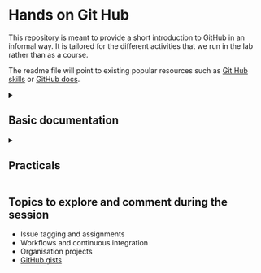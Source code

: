 # Hands on Git Hub

This repository is meant to provide a short introduction to GitHub in an informal way. It is tailored for the different activities that we run in the lab rather than as a course. 

The readme file will point to existing popular resources such as [Git Hub skills](https://github.com/skills) or [GitHub docs](https://docs.github.com/en).

<details id=0>
<summary><h2>Basic documentation</h1></summary>

<details id=1>
<summary><h2>Description</h2></summary>

(Extracted from [Simplilearn platform](https://www.simplilearn.com/tutorials/git-tutorial))

![What is Git](https://github.com/esgomezm/hands_on_github/raw/main/images/whats_git.png)
![What is GitHub](https://github.com/esgomezm/hands_on_github/raw/main/images/whats_github.png)
   
</details>

<details id=1.1>
<summary><h2>How are GitHub accounts organized</h2></summary>

  - **Personal GitHub account**: is unique and the owner of the account is the only one who can manage it. A personal account can have both private and public repositories. In the free version, each personal account can have a personal webpage built on top of GitHub pages. 
   
    A GitHub profile is many times the portfolio of a software developer or a researcher. GitHub can keep track or your coding activity, interaction and contributions to others (issues, discussions, commits, pull request), so you may consider take some care of it. To enrich the information given in your profile, you can always [add a README to the main page](https://docs.github.com/es/account-and-profile/setting-up-and-managing-your-github-profile/customizing-your-profile/managing-your-profile-readme).

  - **GitHub organizations**: Shared accounts where the lab (Henriques' lab) and open-source projects (BioImage.IO, Fiji, ImageJ2) can collaborate across many projects at once, with sophisticated security and administrative features. Teams usually work within organisations as it serves as a container for shared work and gives the work a unique name and brand.

Usually an organisation looks like this:
![GitHub Organisation](https://github.com/esgomezm/hands_on_github/raw/main/images/henriques_lab_organisation.png)

We can always see in the user's profile if they are part of any public organization:
![GitHub user with organisations](https://github.com/esgomezm/hands_on_github/raw/main/images/curtis_profile.png)
</details>

<details id=2>
<summary><h2>When do we use GitHub?</h2></summary>

### Examples of GitHub usage in the lab or in science:
- Collaborative or individual software projects (NanoJ, ZeroCostDL4Mic, BioImage Model Zoo, deepImageJ...)
- Methods (scripts for data analysis, pipelines, software components of a book chapter)
- Webpages
- Paper writting (*e.g.*, connect with Overleaf)
- Course materials
- Slides if they are programmable (ImJoy slides)

### GitHub is NOT 
- A data storage
</details>

<details id=3>
<summary><h2>Why should you consider using GitHub?</h2></summary>

GitHub keeps record of the changes in your code and your activity. Therefore, it is a way to get back to previous code without storing different packages and to avoid messing up your developments. Moreover, it enables a more organised way of collaborations. It can keep track of the versions. For paper writting, it enables switching between templates and versions, and compare between different contributions. It is also a way to prove your contributions to a project and measure your activity. 

</details>

<details id=4>
<summary><h2>What do you need to start?</h2></summary>

 - **Create a GitHub (https://github.com/) account**. The email can be changed in the future. It might be interesting to sign up as a member from an academical institution.
 - **Install Git locally**. Follow the guidelines [here](https://github.com/git-guides/install-git).

</details>

<details id=5>
<summary><h2>Tips building up a documented software repository</h2></summary>

   <details id=5.1>
   <summary><h3>Create a repo</h3></summary>

   <img src="https://github.com/esgomezm/hands_on_github/raw/main/images/create_repo.png" align="right" width="400"/>

   - Name: avoid using underscores (`_`) in the name. Changing the name of a repository in the future is not recommendable as all the links depend on this naming so take some time to think about it.
   - Public/Private: this is personal and depends on each project. Any of the choices are reversible.
   - README.md: It is the first thing that anyone will see when entering in your repo. It can be the main entry to the documentation of your code or the source to link other resources (webpages, wiki). It is a good place to link the code with any existing reference and to indicate how to cite the work.
   - .gitignore: it tells git which files or folders should not be tracked.
   - License: If you are developing some code that is expected to be public in the future, you shoudl always care about its license. GitHub has already the templates for many different licenses. The most common ones for open source are MIT, BSL3-Clause, BSL2-Clause, but the are plenty of them.
   </details>
   
   
   <details id=5.2>
   <summary><h3>Structure your repository</h3></summary>

   There are different ways of structuring software repositories depending on its use, programming language, dissemination points (conda, pip, maven).

   Here are some examples of well documented and installable repositories ([StarDist](https://github.com/stardist/stardist), [NanoJ SRRF](https://github.com/HenriquesLab/NanoJ-SRRF), [scikit-image](https://github.com/scikit-image/scikit-image), [bioimageio core python](https://github.com/bioimage-io/core-bioimage-io-python), [bioimageio core java](https://github.com/bioimage-io/core-bioimage-io-java)).

   In general terms, the main folder of your repo should contain: 
   - Code folder. In Java, it is usually src. In Python it usually has the name of the package we are building, as it is the one we call in the code.
   - Folder with examples, tools, images or additional information.
   - Scripts to reproduce the environment (`environment.yaml`, `requirements.txt`, `setup.py`, `setup.cfg`).
   - README.md
   - LICENSE
   - Wiki (optional): it's a collection of markdown files meant to document the repository. It can be used as user guidelines or documentation for the collaborators of the repository. It's an alternative to the README.md for a more extended content. Check out [ZeroCostDL4Mic](https://github.com/HenriquesLab/ZeroCostDL4Mic/wiki).

   </details>
   
   <details id=5.3>
   <summary><h3>Update your repository</h3></summary>
   
   - [Commits](https://docs.github.com/en/pull-requests/committing-changes-to-your-project/creating-and-editing-commits/about-commits): The most basic way to update a repository. They are small groups of meaningful changes. Basically, you change something in your files, register the changes and update the repository. While we can always check old code, commits are irreversible. This is why many times we work with pull requests.
   - [Pull requests](https://docs.github.com/en/pull-requests/collaborating-with-pull-requests/proposing-changes-to-your-work-with-pull-requests/about-pull-requests): It can gather a number of commits (registered changes in your code) or it is a way to contribute to someone's main code. They are used when the code needs to be changed considerably but the updates might be unstable, to work on aa general update or collaborate with someone's code. Indeed, this is the only way to contribute to someone's code when you do not have permissions to change it. A very nice feature of Pull Requests is that they allow discussions and reviews.
   - [Branches](https://docs.github.com/en/pull-requests/collaborating-with-pull-requests/proposing-changes-to-your-work-with-pull-requests/about-branches): GitHub repositories are organised in branches. The repository always has at least the main branch and then you can create additional ones wihout affecting the main code. They are quite useful when an exiting code is under development and you are actively working with it, as it does not disturb the main repository. Usually, we work on the branch and once the code is ready to be updated, we open a pull request to merge its content with the main repository.
   - [Tags](https://docs.github.com/en/desktop/contributing-and-collaborating-using-github-desktop/managing-commits/managing-tags): Tags are associated with commits, so you can use a tag to mark an individual point in your repository's history, including a version number for a release.
   
   </details>
  
   <details id=5.4>
   <summary><h3>Packaging your repo and track of versions</h3></summary>
    
   Releases are created once a repo is ready to be used, distributed or to set a version:
   - [Releases](https://docs.github.com/en/repositories/releasing-projects-on-github/about-releases): They package the repository and also allow including additional files for distribution. Releases are always associated with a branch and they always createa tag to mark a specific point in the repository's history. It is recommendable to build the version on top of the main branch. 
   
   </details>
</details>

<details id=6>
<summary><h2>Interaction with other repositories</h2></summary>

 - **Download**. All the respositories to which one has access (public or private) can be downloaded. 
 - **Fork**. Ideally, when one ones to build a new software upon an exisiting one or to contribute to it considerably. It will create a new repository in our github account but it will keep track of the repository previous history.

</details>

</details>

<details id=7>
<summary><h2>Practicals</h1></summary>

## Exercise 1: first contact :hatching_chick:

(Based on the introductory course of [GitHub skills](https://github.com/skills/introduction-to-github))

1. Open a new browser tab, and work on the steps in your second tab while you read the instructions in this tab.
2. Create a repository with your account (for example, one related to the main project you are working on). It can be Private.
3. Click on add file:
      
      3.1. If you have something to upload --> upload files. Upload a file, a entire code (t will preserve the directory structure you have) or whatever you want. Choose `create a new branch` before accepting
      
      3.2. If you do not have anything, choose add file and name it as `README.nmd`. GitHub can only create markdown (.md) files. Write something like: `This is going to be your first repository :blush:`. Choose `create a new branch` before accepting

5. It will suggest to open a pull request. Do not do it! We are going to explore a bit more. Go to the main page of the repo and choose the new branch. 
6. Change something in one of the files (either uploading or clicking on edit in the README file). Push the commit.
7. Open the **pull requests** tab.
8. Click on **compare & pull request**. It will suggest which branches to compare (the new one with the main, in this case).
9. In this pull request, go to the **Files changed** tab. Here you can review the changes or edit the files. 
10. Select **Edit file** from the three dotted **...** menu in the upper right corner of one of the files (e.g., `README.md`) and add some information. For example, a new line with `You are becoming an expert :hatched_chick:`.  
12. Above your new content, click **Preview**.
13. At the bottom of the page, type a short, meaningful commit message that describes the change you made to the file.
14. Click **Commit changes**.
15. Wait about 20 seconds then refresh this page for the next step.
16. Get back to the **Conversation** tab and click on **merge pull request**. Write something if you consider it is important. 
17. Click on **close**.
18. In the **Settings** tab of your repository, you can see all the activity. 

## Exercise 2: keeping track of your writting :rooster:

1. Got to the [LateX template in Henrique's lab](https://github.com/HenriquesLab/HenriquesLab-bioRxiv-template/tree/main).
2. Fork the repository in your account.
3. Go to Overleaf and open a new project with `Import from GitHub`. It may ask you about your GitHub user information. Chose the repository that you just forked.
   <img src="https://github.com/esgomezm/hands_on_github/raw/main/images/import_from_github.png" align="center" width="200"/>
   <img src="https://github.com/esgomezm/hands_on_github/raw/main/images/choose_repo_overleaf.png" align="center" width="400"/>
   
4. Change something in the document (the title for example). 
5. In the menu of the document, click on GitHub. It will ask you whether you want to push the changes (i.e., update the repository in your account).
6. Add a title to your commit and push it. 

   <img src="https://github.com/esgomezm/hands_on_github/raw/main/images/connect_with_github_overleaf.png" align="center" width="200"/>
   <img src="https://github.com/esgomezm/hands_on_github/raw/main/images/push_changes_overleaf.png" align="center" width="300"/>
   <img src="https://github.com/esgomezm/hands_on_github/raw/main/images/commit_title_overleaf.png" align="center" width="300"/>
7. In GitHub, create a release. The tag name will be the one used as a reference for searching commits in the code. Ideally you will have different commits. You can register your supervisor's comments, rebuttals, changes in the bibliography so you can work together with your colleagues and even update your Mendeley or Zotero libraries. 

   <img src="https://github.com/esgomezm/hands_on_github/raw/main/images/release.png" align="center" width="450"/>
   <img src="https://github.com/esgomezm/hands_on_github/raw/main/images/draft-release.png" align="center" width="450"/>

8. Get back to previous versions of your paper.

   <img src="https://github.com/esgomezm/hands_on_github/raw/main/images/choose-tag.png" align="center" width="300"/>
   <img src="https://github.com/esgomezm/hands_on_github/raw/main/images/recover_code.png" align="center" width="500"/>



## Exercise 3: using GitHub locally from the command line :dragon:
1. Go to any of the previous repositories and click on **Code**. It will suggest different ways of connecting with your repository.
   <img src="https://github.com/esgomezm/hands_on_github/raw/main/images/clone.png" align="center" width="500"/>
2. Copy the `HTTPS` address. 
3. Open the comand line / terminal of your computer. Locate the system in the directory where you would like to clone the repository. 
   Flor example:
   ```
   cd Documents/PROYECTS/github-handson
   ```
   and type:
   ```
   git clone https://..... (the copied link)
   ```
4. If you go to that directory, you will see all the files copied already. Choose one (the README.md) for example and change it. 
5. In the terminal now you can write with commands all the steps to update your repository:
   
   ```
   cd your-repo-folder
   ```
   This will add all the changes done in the repo:
   ```
   git add . 
   git commit -m "updates from local system"
   ```
   This pushes all the changes and updates the repository:
   ```
   git push 
   ```
The system may ask you to update the user and password. You can update them for the entire system or just locally for one folder. This will depend on the number of accounts you manage. Use global without brackets to set the config for the entire system. 
   ```
   git config [--global] user.name "Full Name"
   git config [--global] user.email "email@address.com"
   ```

</details>

## Topics to explore and comment during the session

- Issue tagging and assignments
- Workflows and continuous integration
- Organisation projects 
- [GitHub gists](https://gist.github.com/)

